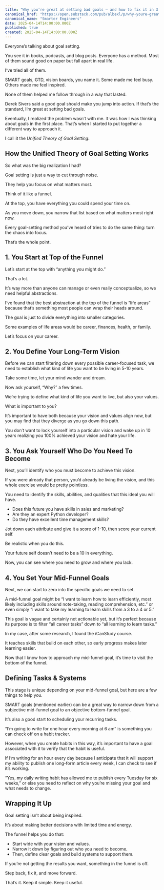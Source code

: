 ```yaml
---
title: "Why you’re great at setting bad goals — and how to fix it in 3 steps"
canonical_href: "https://open.substack.com/pub/albexl/p/why-youre-great-at-setting-bad-goals"
canonical_name: "Smarter Engineers"
date: 2025-04-14T14:00:00.000Z
published: true
created: 2025-04-14T14:00:00.000Z
---
```


Everyone’s talking about goal setting.

You see it in books, podcasts, and blog posts. Everyone has a method. Most of them sound good on paper but fall apart in real life.

I’ve tried all of them.

SMART goals, GTD, vision boards, you name it. Some made me feel busy. Others made me feel inspired.

None of them helped me follow through in a way that lasted.

Derek Sivers said a good goal should make you jump into action. If that’s the standard, I’m great at setting bad goals.

Eventually, I realized the problem wasn’t with me. It was how I was thinking about goals in the first place. That’s when I started to put together a different way to approach it.

I call it the _Unified Theory of Goal Setting_.

## How the Unified Theory of Goal Setting Works

So what was the big realization I had?

Goal setting is just a way to cut through noise.

They help you focus on what matters most.

Think of it like a funnel.

At the top, you have everything you could spend your time on.

As you move down, you narrow that list based on what matters most right now.

Every goal-setting method you’ve heard of tries to do the same thing: turn the chaos into focus.

That’s the whole point.

## 1. You Start at Top of the Funnel

Let’s start at the top with “anything you might do.”

That’s a lot.

It’s way more than anyone can manage or even really conceptualize, so we need helpful abstractions.

I’ve found that the best abstraction at the top of the funnel is “life areas” because that’s something most people can wrap their heads around.

The goal is just to divide everything into smaller categories.

Some examples of life areas would be career, finances, health, or family.

Let’s focus on your career.

## 2. You Define Your Long-Term Vision

Before we can start filtering down every possible career-focused task, we need to establish what kind of life you want to be living in 5-10 years.

Take some time, let your mind wander and dream.

Now ask yourself, “Why?” a few times.

We’re trying to define what kind of life you want to live, but also your values.

What is important to you?

It’s important to have both because your vision and values align now, but you may find that they diverge as you go down this path.

You don’t want to lock yourself into a particular vision and wake up in 10 years realizing you 100% achieved your vision and hate your life.

## 3. You Ask Yourself Who Do You Need To Become

Next, you’ll identify who you must become to achieve this vision.

If you were already that person, you’d already be living the vision, and this whole exercise would be pretty pointless.

You need to identify the skills, abilities, and qualities that this ideal you will have.

- Does this future you have skills in sales and marketing?
- Are they an expert Python developer?
- Do they have excellent time management skills?

Jot down each attribute and give it a score of 1-10, then score your current self.

Be realistic when you do this.

Your future self doesn’t need to be a 10 in everything.

Now, you can see where you need to grow and where you lack.

## 4. You Set Your Mid-Funnel Goals

Next, we can start to zero into the specific goals we need to set.

A mid-funnel goal might be “I want to learn how to learn efficiently, most likely including skills around note-taking, reading comprehension, etc.” or even simply “I want to take my learning to learn skills from a 3 to a 4 or 5.”

This goal is vague and certainly not actionable yet, but it’s perfect because its purpose is to filter “all career tasks” down to “all learning to learn tasks.”

In my case, after some research, I found the iCanStudy course.

It teaches skills that build on each other, so early progress makes later learning easier.

Now that I know how to approach my mid-funnel goal, it’s time to visit the bottom of the funnel.

## Defining Tasks & Systems

This stage is unique depending on your mid-funnel goal, but here are a few things to help you.

SMART goals (mentioned earlier) can be a great way to narrow down from a subjective mid-funnel goal to an objective bottom-funnel goal.

It’s also a good start to scheduling your recurring tasks.

“I’m going to write for one hour every morning at 6 am” is something you can check off on a habit tracker.

However, when you create habits in this way, it’s important to have a goal associated with it to verify that the habit is useful.

If I’m writing for an hour every day because I anticipate that it will support my ability to publish one long-form article every week, I can check to see if it’s working.

“Yes, my daily writing habit has allowed me to publish every Tuesday for six weeks,” or else you need to reflect on why you’re missing your goal and what needs to change.

## Wrapping It Up

Goal setting isn’t about being inspired.

It’s about making better decisions with limited time and energy.

The funnel helps you do that:

- Start wide with your vision and values.
- Narrow it down by figuring out who you need to become.
- Then, define clear goals and build systems to support them.

If you’re not getting the results you want, something in the funnel is off.

Step back, fix it, and move forward.

That’s it. Keep it simple. Keep it useful.